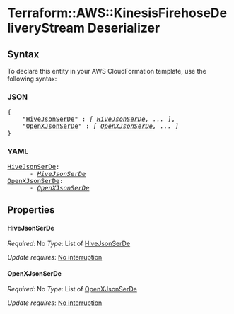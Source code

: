 # Terraform::AWS::KinesisFirehoseDeliveryStream Deserializer

## Syntax

To declare this entity in your AWS CloudFormation template, use the following syntax:

### JSON

<pre>
{
    "<a href="#hivejsonserde" title="HiveJsonSerDe">HiveJsonSerDe</a>" : <i>[ <a href="deserializer-hivejsonserde.md">HiveJsonSerDe</a>, ... ]</i>,
    "<a href="#openxjsonserde" title="OpenXJsonSerDe">OpenXJsonSerDe</a>" : <i>[ <a href="deserializer-openxjsonserde.md">OpenXJsonSerDe</a>, ... ]</i>
}
</pre>

### YAML

<pre>
<a href="#hivejsonserde" title="HiveJsonSerDe">HiveJsonSerDe</a>: <i>
      - <a href="deserializer-hivejsonserde.md">HiveJsonSerDe</a></i>
<a href="#openxjsonserde" title="OpenXJsonSerDe">OpenXJsonSerDe</a>: <i>
      - <a href="deserializer-openxjsonserde.md">OpenXJsonSerDe</a></i>
</pre>

## Properties

#### HiveJsonSerDe

_Required_: No
_Type_: List of <a href="deserializer-hivejsonserde.md">HiveJsonSerDe</a>

_Update requires_: [No interruption](https://docs.aws.amazon.com/AWSCloudFormation/latest/UserGuide/using-cfn-updating-stacks-update-behaviors.html#update-no-interrupt)

#### OpenXJsonSerDe

_Required_: No
_Type_: List of <a href="deserializer-openxjsonserde.md">OpenXJsonSerDe</a>

_Update requires_: [No interruption](https://docs.aws.amazon.com/AWSCloudFormation/latest/UserGuide/using-cfn-updating-stacks-update-behaviors.html#update-no-interrupt)

